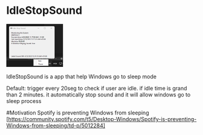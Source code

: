 # IdleStopSound

<img src='./screenshots/1.png' width='150' />

IdleStopSound is a app that help Windows go to sleep mode

Default: trigger every 20seg to check if user are idle. if idle time is grand than 2 minutes. 
it automatically stop sound and it will allow windows go to sleep process


#Motivation
Spotify is preventing Windows from sleeping [https://community.spotify.com/t5/Desktop-Windows/Spotify-is-preventing-Windows-from-sleeping/td-p/5012284]

